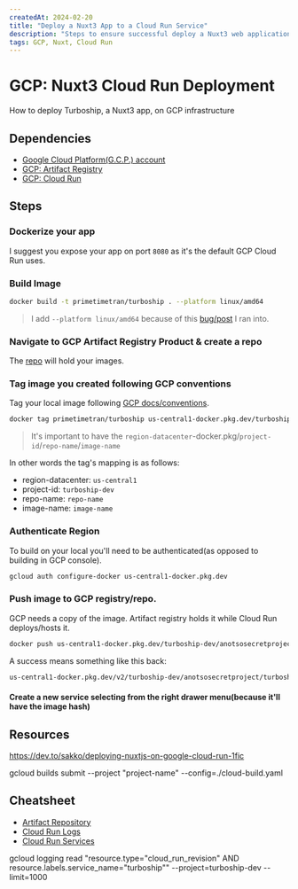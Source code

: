 ```yaml
---
createdAt: 2024-02-20
title: "Deploy a Nuxt3 App to a Cloud Run Service"
description: "Steps to ensure successful deploy a Nuxt3 web application to GCP's Cloud Run service/product."
tags: GCP, Nuxt, Cloud Run
---
```


# GCP: Nuxt3 Cloud Run Deployment
How to deploy Turboship, a Nuxt3 app, on GCP infrastructure

## Dependencies

- [Google Cloud Platform(G.C.P.) account](https://cloud.google.com/gcp)
- [GCP: Artifact Registry](https://cloud.google.com/artifact-registry/docs?hl=en)
- [GCP: Cloud Run](https://cloud.google.com/artifact-registry/docs?hl=en)

## Steps

### Dockerize your app
I suggest you expose your app on port `8080` as it's the default GCP Cloud Run uses.

### Build Image

```sh
docker build -t primetimetran/turboship . --platform linux/amd64
```

> I add `--platform linux/amd64` because of this [bug/post](https://stackoverflow.com/questions/77998443/simple-docker-image-for-python-on-macos-doesnt-run-in-google-cloud-run-exec?noredirect=1&lq=1) I ran into.

### Navigate to GCP Artifact Registry Product & create a repo

The [repo](https://console.cloud.google.com/artifacts) will hold your images.

### Tag image you created following GCP conventions
Tag your local image following [GCP docs/conventions](https://cloud.google.com/artifact-registry/docs/docker/pushing-and-pulling#tag).

```sh
docker tag primetimetran/turboship us-central1-docker.pkg.dev/turboship-dev/anotsosecretproject/turboship
```

> It's important to have the `region-datacenter`-docker.pkg/`project-id`/`repo-name`/`image-name`

In other words the tag's mapping is as follows:

- region-datacenter: `us-central1`
- project-id: `turboship-dev`
- repo-name: `repo-name`
- image-name: `image-name`

### Authenticate Region
To build on your local you'll need to be authenticated(as opposed to building in GCP console).

```sh
gcloud auth configure-docker us-central1-docker.pkg.dev
```

### Push image to GCP registry/repo.
GCP needs a copy of the image. Artifact registry holds it while Cloud Run deploys/hosts it.

```sh
docker push us-central1-docker.pkg.dev/turboship-dev/anotsosecretproject/turboship
```

A success means something like this back:

```sh
us-central1-docker.pkg.dev/v2/turboship-dev/anotsosecretproject/turboship/blobs/sha256:4f44545e39b2d39866515e7aadec82100f6a7164b24d721f5e5fdbd170868689
```

#### Create a new service selecting from the right drawer menu(because it'll have the image hash)

## Resources

https://dev.to/sakko/deploying-nuxtjs-on-google-cloud-run-1fic

gcloud builds submit --project "project-name" --config=./cloud-build.yaml

## Cheatsheet

- [Artifact Repository](https://console.cloud.google.com/artifacts/docker/turboship-dev/us-central1/anotsosecretproject/turboship?hl=en&project=turboship-dev)
- [Cloud Run Logs](https://console.cloud.google.com/logs/query;query=resource.type%3D%22cloud_run_revision%22%0Aresource.labels.service_name%3D%22turboship%22%0Aresource.labels.revision_name%3D%22turboship-00011-6qj%22;cursorTimestamp=2024-02-20T20:37:31.407052801Z;duration=PT1H?project=turboship-dev)
- [Cloud Run Services](https://console.cloud.google.com/run?project=turboship-dev)


gcloud logging read "resource.type=\"cloud_run_revision\" AND resource.labels.service_name=\"turboship\"" --project=turboship-dev --limit=1000
